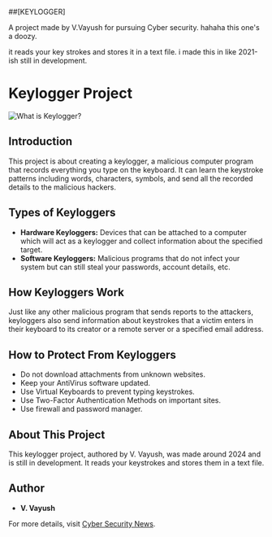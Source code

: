 ##[KEYLOGGER]

A project made by V.Vayush for pursuing Cyber security.
hahaha this one's a doozy.

it reads your key strokes and stores it in a text file. 
i made this in like 2021-ish
still in development.
# Keylogger Project

![What is Keylogger?](https://1.bp.blogspot.com/-cnpFOb-IZns/XcTE6a4YCjI/AAAAAAAAFTc/fRgGbYjWPCI0afvPRaug2nnFi1ycUo1PQCLcBGAsYHQ/s1600/Keylogger%2BInfographic.png)

## Introduction

This project is about creating a keylogger, a malicious computer program that records everything you type on the keyboard. It can learn the keystroke patterns including words, characters, symbols, and send all the recorded details to the malicious hackers.

## Types of Keyloggers

- **Hardware Keyloggers:** Devices that can be attached to a computer which will act as a keylogger and collect information about the specified target.
- **Software Keyloggers:** Malicious programs that do not infect your system but can still steal your passwords, account details, etc.

## How Keyloggers Work

Just like any other malicious program that sends reports to the attackers, keyloggers also send information about keystrokes that a victim enters in their keyboard to its creator or a remote server or a specified email address.

## How to Protect From Keyloggers

- Do not download attachments from unknown websites.
- Keep your AntiVirus software updated.
- Use Virtual Keyboards to prevent typing keystrokes.
- Use Two-Factor Authentication Methods on important sites.
- Use firewall and password manager.

## About This Project

This keylogger project, authored by V. Vayush, was made around 2024 and is still in development. It reads your keystrokes and stores them in a text file.

## Author

- **V. Vayush**

For more details, visit [Cyber Security News](https://cybersecuritynews.com/keylogger/).

